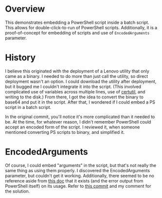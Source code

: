 # Overview
This demonstrates embedding a PowerShell script inside a batch script. This allows for double-click-to-run of PowerShell scripts. Additionally, it is a proof-of-concept for embedding of scripts and use of `EncodedArguments` parameter.

# History
I believe this originated with the deployment of a Lenovo utility that only came as a binary. I needed to do more than just call the utility, so direct deployment wasn't an option. I could download the utility after deployment, but it bugged me I couldn't integrate it into the script. (This involved complicated use of variables across multiple lines, use of [certutil](https://learn.microsoft.com/en-us/windows-server/administration/windows-commands/certutil), and writing to the disk.) From there, I got the idea to convert the binary to base64 and put it in the script. After that, I wondered if I could embed a PS script in a batch script.

In the original commit, you'll notice it's more complicated than it needed to be. At the time, for whatever reason, I didn't remember PowerShell could accept an encoded form of the script. I reviewed it, when someone mentioned converting PS scripts to binary, and simplified it.

# EncodedArguments
Of course, I could embed "arguments" in the script, but that's not really the same thing as using them properly. I discovered the EncodedArguments parameter, but couldn't get it working. Additionally, there seemed to be no reference aside from [this doc](https://learn.microsoft.com/en-us/powershell/module/microsoft.powershell.core/about/about_powershell_exe?view=powershell-5.1#-encodedarguments-base64encodedarguments) that it exists (and the error output from PowerShell itself) on its usage. Refer to [this commit](https://github.com/tmontney/BatchWrappedPS/commit/7c1d0b17773dc9478365bc18566bdbda1b816013) and my comment for the solution.
